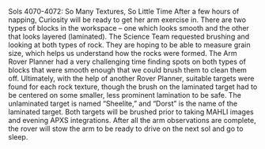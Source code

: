 Sols 4070-4072: So Many Textures, So Little Time 
 After a few hours of napping, Curiosity will be ready to get her arm exercise in. There are two types of blocks in the workspace – one which looks smooth and the other that looks layered (laminated). The Science Team requested brushing and looking at both types of rock. They are hoping to be able to measure grain size, which helps us understand how the rocks were formed. The Arm Rover Planner had a very challenging time finding spots on both types of blocks that were smooth enough that we could brush them to clean them off. Ultimately, with the help of another Rover Planner, suitable targets were found for each rock texture, though the brush on the laminated target had to be centered on some smaller, less prominent lamination to be safe. The unlaminated target is named “Sheelite,” and “Dorst” is the name of the laminated target. Both targets will be brushed prior to taking MAHLI images and evening APXS integrations. After all the arm observations are complete, the rover will stow the arm to be ready to drive on the next sol and go to sleep.